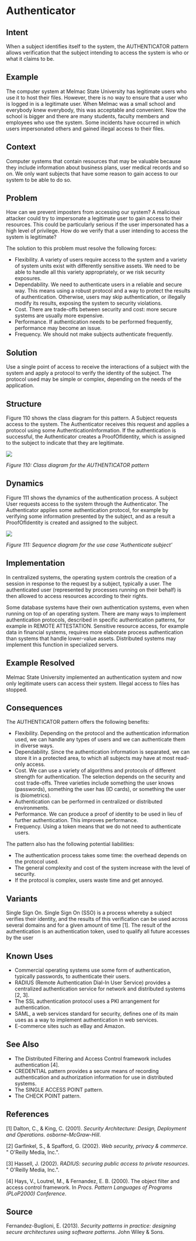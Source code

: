 # **Authenticator**

## **Intent**
When a subject identifies itself to the system, the AUTHENTICATOR pattern allows verification that the subject intending to access the system is who or what it claims to be.

## **Example**
The computer system at Melmac State University has legitimate users who use it to host their files. However, there is no way to ensure that a user who is logged in is a legitimate user. When Melmac was a small school and everybody knew everybody, this was acceptable and convenient. Now the school is bigger and there are many students, faculty members and employees who use the system. Some incidents have occurred in which users impersonated others and gained illegal access to their files.

## **Context**
Computer systems that contain resources that may be valuable because they include information about business plans, user medical records and so on. We only want subjects that have some reason to gain access to our system to be able to do so.

## **Problem**
How can we prevent imposters from accessing our system? A malicious attacker could try to impersonate a legitimate user to gain access to their resources. This could be particularly serious if the user impersonated has a high level of privilege. How do we verify that a user intending to access the system is legitimate? 

The solution to this problem must resolve the following forces:

- Flexibility. A variety of users require access to the system and a variety of system units exist with differently sensitive assets. We need to be able to handle all this variety appropriately, or we risk security exposures. 
- Dependability. We need to authenticate users in a reliable and secure way. This means using a robust protocol and a way to protect the results of authentication. Otherwise, users may skip authentication, or illegally modify its results, exposing the system to security violations. 
- Cost. There are trade-offs between security and cost: more secure systems are usually more expensive. 
- Performance. If authentication needs to be performed frequently, performance may become an issue. 
- Frequency. We should not make subjects authenticate frequently.

## **Solution**
Use a single point of access to receive the interactions of a subject with the system and apply a protocol to verify the identity of the subject. The protocol used may be simple or complex, depending on the needs of the application.

## **Structure**
Figure 110 shows the class diagram for this pattern. A Subject requests access to the system. The Authenticator receives this request and applies a protocol using some AuthenticationInformation. If the authentication is successful, the Authenticator creates a ProofOfIdentity, which is assigned to the subject to indicate that they are legitimate.

![](./Images/authenticator_structure.png)

*Figure 110: Class diagram for the AUTHENTICATOR pattern*

## **Dynamics**
Figure 111 shows the dynamics of the authentication process. A subject User requests access to the system through the Authenticator. The Authenticator applies some authentication protocol, for example by verifying some information presented by the subject, and as a result a ProofOfIdentity is created and assigned to the subject.

![](./Images/authenticator_dynamics.png)

*Figure 111: Sequence diagram for the use case ‘Authenticate subject’*

## **Implementation**
In centralized systems, the operating system controls the creation of a session in response to the request by a subject, typically a user. The authenticated user (represented by processes running on their behalf) is then allowed to access resources according to their rights. 

Some database systems have their own authentication systems, even when running on top of an operating system. There are many ways to implement authentication protocols, described in specific authentication patterns, for example in REMOTE ATTESTATION. Sensitive resource access, for example data in financial systems, requires more elaborate process authentication than systems that handle lower-value assets. Distributed systems may implement this function in specialized servers. 

## **Example Resolved**
Melmac State University implemented an authentication system and now only legitimate users can access their system. Illegal access to files has stopped.

## **Consequences**
The AUTHENTICATOR pattern offers the following benefits: 

- Flexibility. Depending on the protocol and the authentication information used, we can handle any types of users and we can authenticate them in diverse ways. 
- Dependability. Since the authentication information is separated, we can store it in a protected area, to which all subjects may have at most read-only access. 
- Cost. We can use a variety of algorithms and protocols of different strength for authentication. The selection depends on the security and cost trade-offs. Three varieties include something the user knows (passwords), something the user has (ID cards), or something the user is (biometrics). 
- Authentication can be performed in centralized or distributed environments. 
- Performance. We can produce a proof of identity to be used in lieu of further authentication. This improves performance. 
- Frequency. Using a token means that we do not need to authenticate users.

The pattern also has the following potential liabilities: 

- The authentication process takes some time: the overhead depends on the protocol used. 
- The general complexity and cost of the system increase with the level of security. 
- If the protocol is complex, users waste time and get annoyed.

## **Variants**
Single Sign On. Single Sign On (SSO) is a process whereby a subject verifies their identity, and the results of this verification can be used across several domains and for a given amount of time [1]. The result of the authentication is an authentication token, used to qualify all future accesses by the user

## **Known Uses**
- Commercial operating systems use some form of authentication, typically passwords, to authenticate their users. 
- RADIUS (Remote Authentication Dial-In User Service) provides a centralized authentication service for network and distributed systems [2, 3].
- The SSL authentication protocol uses a PKI arrangement for authentication. 
- SAML, a web services standard for security, defines one of its main uses as a way to implement authentication in web services. 
- E-commerce sites such as eBay and Amazon.

## **See Also**
- The Distributed Filtering and Access Control framework includes authentication [4]. 
- CREDENTIAL pattern provides a secure means of recording authentication and authorization information for use in distributed systems. 
- The SINGLE ACCESS POINT pattern.
- The CHECK POINT pattern.

## **References**

[1] Dalton, C., & King, C. (2001). *Security Architecture: Design, Deployment and Operations. osborne-McGraw-Hill*.

[2] Garfinkel, S., & Spafford, G. (2002). *Web security, privacy & commerce*. " O'Reilly Media, Inc.".

[3] Hassell, J. (2002). *RADIUS: securing public access to private resources*. " O'Reilly Media, Inc.".

[4] Hays, V., Loutrel, M., & Fernandez, E. B. (2000). The object filter and access control framework. In *Procs. Pattern Languages of Programs (PLoP2000) Conference*.

## **Source**
Fernandez-Buglioni, E. (2013). *Security patterns in practice: designing secure architectures using software patterns*. John Wiley & Sons.

